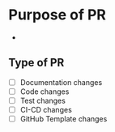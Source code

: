 # Purpose of PR

- 

## Type of PR

- [ ] Documentation changes
- [ ] Code changes
- [ ] Test changes
- [ ] CI-CD changes
- [ ] GitHub Template changes
